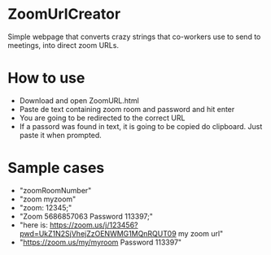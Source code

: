 # ZoomUrlCreator
Simple webpage that converts crazy strings that co-workers use to send to meetings, into direct zoom URLs.

# How to use
 * Download and open ZoomURL.html
 * Paste de text containing zoom room and password and hit enter
 * You are going to be redirected to the correct URL
 * If a passord was found in text, it is going to be copied do clipboard. Just paste it when prompted.

# Sample cases
 * "zoomRoomNumber"
 * "zoom myzoom"
 * "zoom: 12345;"
 * "Zoom  5686857063 Password 113397;"
 * "here is: https://zoom.us/j/123456?pwd=UkZ1N2SjVhejZzOENWMG1MQnRQUT09 my zoom url"
 * "https://zoom.us/my/myroom Password 113397"
